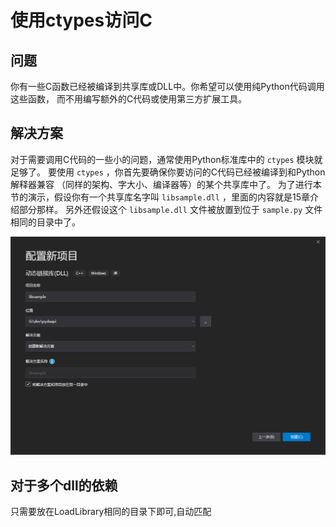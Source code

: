 #  使用ctypes访问C

## 问题  

你有一些C函数已经被编译到共享库或DLL中。你希望可以使用纯Python代码调用这些函数， 而不用编写额外的C代码或使用第三方扩展工具。 

## 解决方案

 对于需要调用C代码的一些小的问题，通常使用Python标准库中的 `ctypes` 模块就足够了。 要使用 `ctypes` ，你首先要确保你要访问的C代码已经被编译到和Python解释器兼容 （同样的架构、字大小、编译器等）的某个共享库中了。 为了进行本节的演示，假设你有一个共享库名字叫 `libsample.dll` ，里面的内容就是15章介绍部分那样。 另外还假设这个 `libsample.dll` 文件被放置到位于 `sample.py` 文件相同的目录中了。 

![1587004353435](.\img\1587004353435.png)

##  对于多个dll的依赖

只需要放在LoadLibrary相同的目录下即可,自动匹配




